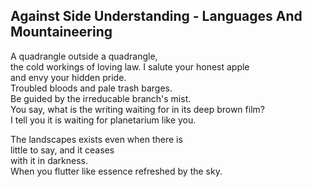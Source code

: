 Against Side Understanding - Languages And Mountaineering
---------------------------------------------------------
A quadrangle outside a quadrangle,  
the cold workings of loving law. I salute your honest apple  
and envy your hidden pride.  
Troubled bloods and pale trash barges.  
Be guided by the irreducable branch's mist.  
You say, what is the writing waiting for in its deep brown film?  
I tell you it is waiting for planetarium like you.  
  
The landscapes exists even when there is  
little to say, and it ceases  
with it in darkness.  
When you flutter like essence refreshed by the sky.  
